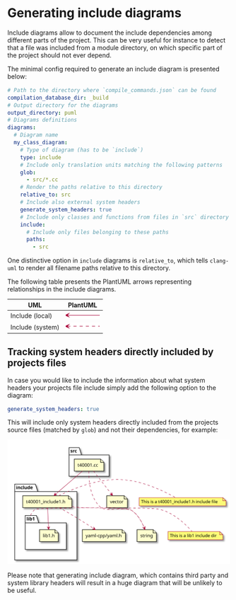# Generating include diagrams

Include diagrams allow to document the include dependencies among different parts of the project. This can be very useful
for instance to detect that a file was included from a module directory, on which specific part of the project
should not ever depend.

The minimal config required to generate an include diagram is presented below:
```yaml
# Path to the directory where `compile_commands.json` can be found
compilation_database_dir: _build
# Output directory for the diagrams
output_directory: puml
# Diagrams definitions
diagrams:
  # Diagram name
  my_class_diagram:
    # Type of diagram (has to be `include`)
    type: include
    # Include only translation units matching the following patterns
    glob:
      - src/*.cc
    # Render the paths relative to this directory
    relative_to: src
    # Include also external system headers
    generate_system_headers: true
    # Include only classes and functions from files in `src` directory
    include:
      # Include only files belonging to these paths
      paths:
        - src
```

One distinctive option in `include` diagrams is `relative_to`, which tells `clang-uml` to render all filename
paths relative to this directory.

The following table presents the PlantUML arrows representing relationships in the include diagrams.

| UML                                    | PlantUML   |
| ----                                   | ---        |
| Include (local)                        | ![association](img/puml_association.png) |
| Include (system)                       | ![dependency](img/puml_dependency.png) |

## Tracking system headers directly included by projects files

In case you would like to include the information about what system headers your projects file include simply add
the following option to the diagram:

```yaml
generate_system_headers: true
```

This will include only system headers directly included from the projects source files (matched by `glob`) and not
their dependencies, for example:

![t40001_include](./test_cases/t40001_include.svg)

Please note that generating include diagram, which contains third party and system library headers will result
in a huge diagram that will be unlikely to be useful.